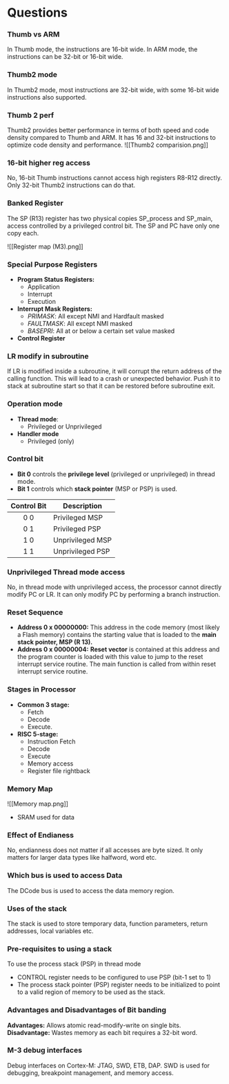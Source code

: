 # Questions
### Thumb vs ARM
In Thumb mode, the instructions are 16-bit wide. In ARM mode, the instructions can be 32-bit or 16-bit wide.

### Thumb2 mode
In Thumb2 mode, most instructions are 32-bit wide, with some 16-bit wide instructions also supported.

### Thumb 2 perf
Thumb2 provides better performance in terms of both speed and code density compared to Thumb and ARM. It has 16 and 32-bit instructions to optimize code density and performance.
![[Thumb2 comparision.png]]

### 16-bit higher reg access
No, 16-bit Thumb instructions cannot access high registers R8-R12 directly. Only 32-bit Thumb2 instructions can do that.

### Banked Register
The SP (R13) register has two physical copies SP_process and SP_main, access controlled by a privileged control bit. The SP and PC have only one copy each.

![[Register map (M3).png]]
### Special Purpose Registers
- **Program Status Registers:**
	- Application 
	- Interrupt  
	- Execution 
- **Interrupt Mask Registers:**
	- *PRIMASK*: All except NMI and Hardfault masked
	- *FAULTMASK*: All except NMI masked
	- *BASEPRI*: All at or below a certain set value masked
- **Control Register**

### LR modify in subroutine
If LR is modified inside a subroutine, it will corrupt the return address of the calling function. This will lead to a crash or unexpected behavior.
Push it to stack at subroutine start so that it can be restored before subroutine exit.

### Operation mode
- **Thread mode**: 
	- Privileged or Unprivileged
- **Handler mode**
	- Privileged (only)
### Control bit
- **Bit 0** controls the **privilege level** (privileged or unprivileged) in thread mode.
- **Bit 1** controls which **stack pointer** (MSP or PSP) is used.

| Control Bit | Description      |
|:-----------:| ---------------- |
|   0    0    | Privileged   MSP |
|   0    1    | Privileged   PSP |
|   1    0    | Unprivileged MSP |
|   1    1    | Unprivileged PSP | 

### Unprivileged Thread mode access
No, in thread mode with unprivileged access, the processor cannot directly modify PC or LR. It can only modify PC by performing a branch instruction.

### Reset Sequence
- **Address 0 x 00000000:** This address in the code memory (most likely a Flash memory) contains the starting value that is loaded to the **main stack pointer, MSP (R 13).**
- **Address 0 x 00000004:** **Reset vector** is contained at this address and the program counter is loaded with this value to jump to the reset interrupt service routine.
The main function is called from within reset interrupt service routine.

### Stages in Processor
- **Common 3 stage:** 
	- Fetch
	- Decode
	- Execute.
- **RISC 5-stage:** 
	- Instruction Fetch
	- Decode
	- Execute
	- Memory access
	- Register file rightback

### Memory Map
![[Memory map.png]]
- SRAM used for data

### Effect of Endianess
No, endianness does not matter if all accesses are byte sized. It only matters for larger data types like halfword, word etc.

### Which bus is used to access Data
The DCode bus is used to access the data memory region.

### Uses of the stack
The stack is used to store temporary data, function parameters, return addresses, local variables etc.

### Pre-requisites to using a stack
To use the process stack (PSP) in thread mode
- CONTROL register needs to be configured to use PSP (bit-1 set to 1)
- The process stack pointer (PSP) register needs to be initialized to point to a valid region of memory to be used as the stack.

### Advantages and Disadvantages of Bit banding
**Advantages:** Allows atomic read-modify-write on single bits. 
**Disadvantage:** Wastes memory as each bit requires a 32-bit word.

### M-3 debug interfaces
Debug interfaces on Cortex-M: JTAG, SWD, ETB, DAP. SWD is used for debugging, breakpoint management, and memory access.